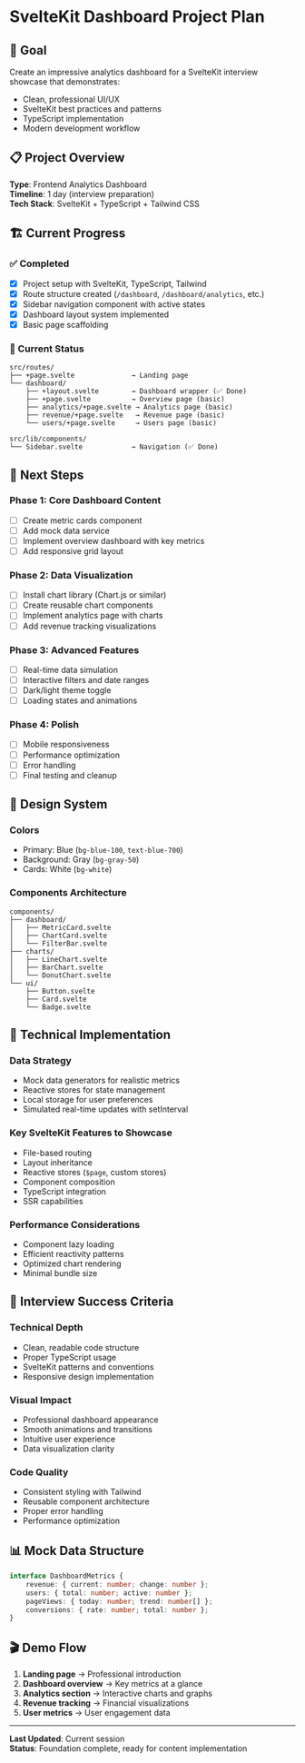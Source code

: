 # SvelteKit Dashboard Project Plan

## 🎯 Goal

Create an impressive analytics dashboard for a SvelteKit interview showcase that demonstrates:

- Clean, professional UI/UX
- SvelteKit best practices and patterns
- TypeScript implementation
- Modern development workflow

## 📋 Project Overview

**Type**: Frontend Analytics Dashboard  
**Timeline**: 1 day (interview preparation)  
**Tech Stack**: SvelteKit + TypeScript + Tailwind CSS

## 🏗️ Current Progress

### ✅ Completed

- [x] Project setup with SvelteKit, TypeScript, Tailwind
- [x] Route structure created (`/dashboard`, `/dashboard/analytics`, etc.)
- [x] Sidebar navigation component with active states
- [x] Dashboard layout system implemented
- [x] Basic page scaffolding

### 🔄 Current Status

```
src/routes/
├── +page.svelte              → Landing page
└── dashboard/
    ├── +layout.svelte        → Dashboard wrapper (✅ Done)
    ├── +page.svelte          → Overview page (basic)
    ├── analytics/+page.svelte → Analytics page (basic)
    ├── revenue/+page.svelte   → Revenue page (basic)
    └── users/+page.svelte     → Users page (basic)

src/lib/components/
└── Sidebar.svelte            → Navigation (✅ Done)
```

## 🚀 Next Steps

### Phase 1: Core Dashboard Content

- [ ] Create metric cards component
- [ ] Add mock data service
- [ ] Implement overview dashboard with key metrics
- [ ] Add responsive grid layout

### Phase 2: Data Visualization

- [ ] Install chart library (Chart.js or similar)
- [ ] Create reusable chart components
- [ ] Implement analytics page with charts
- [ ] Add revenue tracking visualizations

### Phase 3: Advanced Features

- [ ] Real-time data simulation
- [ ] Interactive filters and date ranges
- [ ] Dark/light theme toggle
- [ ] Loading states and animations

### Phase 4: Polish

- [ ] Mobile responsiveness
- [ ] Performance optimization
- [ ] Error handling
- [ ] Final testing and cleanup

## 🎨 Design System

### Colors

- Primary: Blue (`bg-blue-100`, `text-blue-700`)
- Background: Gray (`bg-gray-50`)
- Cards: White (`bg-white`)

### Components Architecture

```
components/
├── dashboard/
│   ├── MetricCard.svelte
│   ├── ChartCard.svelte
│   └── FilterBar.svelte
├── charts/
│   ├── LineChart.svelte
│   ├── BarChart.svelte
│   └── DonutChart.svelte
└── ui/
    ├── Button.svelte
    ├── Card.svelte
    └── Badge.svelte
```

## 🔧 Technical Implementation

### Data Strategy

- Mock data generators for realistic metrics
- Reactive stores for state management
- Local storage for user preferences
- Simulated real-time updates with setInterval

### Key SvelteKit Features to Showcase

- File-based routing
- Layout inheritance
- Reactive stores (`$page`, custom stores)
- Component composition
- TypeScript integration
- SSR capabilities

### Performance Considerations

- Component lazy loading
- Efficient reactivity patterns
- Optimized chart rendering
- Minimal bundle size

## 🎯 Interview Success Criteria

### Technical Depth

- Clean, readable code structure
- Proper TypeScript usage
- SvelteKit patterns and conventions
- Responsive design implementation

### Visual Impact

- Professional dashboard appearance
- Smooth animations and transitions
- Intuitive user experience
- Data visualization clarity

### Code Quality

- Consistent styling with Tailwind
- Reusable component architecture
- Proper error handling
- Performance optimization

## 📊 Mock Data Structure

```typescript
interface DashboardMetrics {
	revenue: { current: number; change: number };
	users: { total: number; active: number };
	pageViews: { today: number; trend: number[] };
	conversions: { rate: number; total: number };
}
```

## 🎬 Demo Flow

1. **Landing page** → Professional introduction
2. **Dashboard overview** → Key metrics at a glance
3. **Analytics section** → Interactive charts and graphs
4. **Revenue tracking** → Financial visualizations
5. **User metrics** → User engagement data

---

**Last Updated**: Current session  
**Status**: Foundation complete, ready for content implementation
